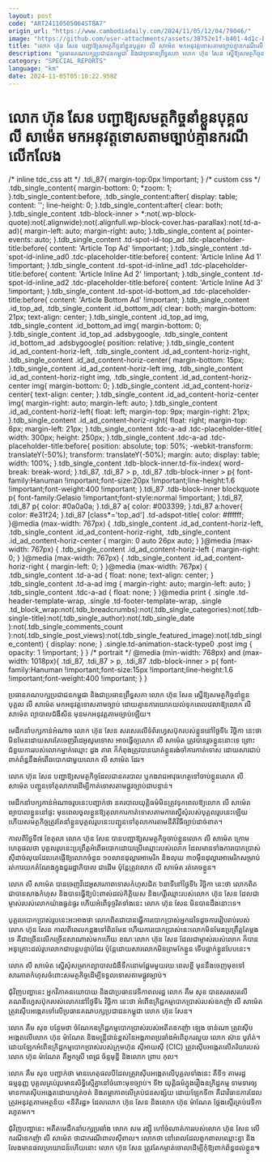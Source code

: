 ```yaml
---
layout: post
code: "ART24110505064ST8A7"
origin_url: "https://www.cambodiadaily.com/2024/11/05/12/04/79046/"
image: "https://github.com/user-attachments/assets/38752e1f-b401-4d1c-befa-63c05295ae70"
title: "លោក ហ៊ុន សែន បញ្ជា​ឱ្យ​សមត្ថកិច្ច​នាំ​ខ្លួន​បុគ្គល លី សាម៉េត មក​អនុវត្ត​ទោស​តាម​ច្បាប់​គ្មាន​ករណី​លើកលែង"
description: "ប្រធាន​គណបក្ស​ប្រជាជន​កម្ពុជា និង​ជា​ប្រធាន​ព្រឹទ្ធសភា លោក ហ៊ុន សែន ស្នើ​ឱ្យ​សមត្ថកិច្ច​នាំ​ខ្លួន​បុគ្គល លី សាម៉េត មក​អនុវត្ត​ទោស​តាម​ច្បាប់ ដោយ​គ្មាន​ការ​យោគយល់​ទុក​ពេលវេលា​ឱ្យ​លោក លី សាម៉េត ព្យាបាល​ជំងឺ​សិន មុន​មក​អនុវត្ត​តាម​ច្បាប់​ឡើយ។"
category: "SPECIAL_REPORTS"
language: "km"
date: 2024-11-05T05:10:22.958Z
---
```


# លោក ហ៊ុន សែន បញ្ជា​ឱ្យ​សមត្ថកិច្ច​នាំ​ខ្លួន​បុគ្គល លី សាម៉េត មក​អនុវត្ត​ទោស​តាម​ច្បាប់​គ្មាន​ករណី​លើកលែង

/\* inline tdc\_css att \*/ .tdi\_87{ margin-top:0px !important; } /\* custom css \*/ .tdb\_single\_content{ margin-bottom: 0; \*zoom: 1; }.tdb\_single\_content:before, .tdb\_single\_content:after{ display: table; content: ''; line-height: 0; }.tdb\_single\_content:after{ clear: both; }.tdb\_single\_content .tdb-block-inner > \*:not(.wp-block-quote):not(.alignwide):not(.alignfull.wp-block-cover.has-parallax):not(.td-a-ad){ margin-left: auto; margin-right: auto; }.tdb\_single\_content a{ pointer-events: auto; }.tdb\_single\_content .td-spot-id-top\_ad .tdc-placeholder-title:before{ content: 'Article Top Ad' !important; }.tdb\_single\_content .td-spot-id-inline\_ad0 .tdc-placeholder-title:before{ content: 'Article Inline Ad 1' !important; }.tdb\_single\_content .td-spot-id-inline\_ad1 .tdc-placeholder-title:before{ content: 'Article Inline Ad 2' !important; }.tdb\_single\_content .td-spot-id-inline\_ad2 .tdc-placeholder-title:before{ content: 'Article Inline Ad 3' !important; }.tdb\_single\_content .td-spot-id-bottom\_ad .tdc-placeholder-title:before{ content: 'Article Bottom Ad' !important; }.tdb\_single\_content .id\_top\_ad, .tdb\_single\_content .id\_bottom\_ad{ clear: both; margin-bottom: 21px; text-align: center; }.tdb\_single\_content .id\_top\_ad img, .tdb\_single\_content .id\_bottom\_ad img{ margin-bottom: 0; }.tdb\_single\_content .id\_top\_ad .adsbygoogle, .tdb\_single\_content .id\_bottom\_ad .adsbygoogle{ position: relative; }.tdb\_single\_content .id\_ad\_content-horiz-left, .tdb\_single\_content .id\_ad\_content-horiz-right, .tdb\_single\_content .id\_ad\_content-horiz-center{ margin-bottom: 15px; }.tdb\_single\_content .id\_ad\_content-horiz-left img, .tdb\_single\_content .id\_ad\_content-horiz-right img, .tdb\_single\_content .id\_ad\_content-horiz-center img{ margin-bottom: 0; }.tdb\_single\_content .id\_ad\_content-horiz-center{ text-align: center; }.tdb\_single\_content .id\_ad\_content-horiz-center img{ margin-right: auto; margin-left: auto; }.tdb\_single\_content .id\_ad\_content-horiz-left{ float: left; margin-top: 9px; margin-right: 21px; }.tdb\_single\_content .id\_ad\_content-horiz-right{ float: right; margin-top: 6px; margin-left: 21px; }.tdb\_single\_content .tdc-a-ad .tdc-placeholder-title{ width: 300px; height: 250px; }.tdb\_single\_content .tdc-a-ad .tdc-placeholder-title:before{ position: absolute; top: 50%; -webkit-transform: translateY(-50%); transform: translateY(-50%); margin: auto; display: table; width: 100%; }.tdb\_single\_content .tdb-block-inner.td-fix-index{ word-break: break-word; }.tdi\_87, .tdi\_87 > p, .tdi\_87 .tdb-block-inner > p{ font-family:Hanuman !important;font-size:20px !important;line-height:1.6 !important;font-weight:400 !important; }.tdi\_87 .tdb-block-inner blockquote p{ font-family:Gelasio !important;font-style:normal !important; }.tdi\_87, .tdi\_87 p{ color: #0a0a0a; }.tdi\_87 a{ color: #003399; }.tdi\_87 a:hover{ color: #e31f24; }.tdi\_87 \[class\*='top\_ad'\] .td-adspot-title{ color: #ffffff; }@media (max-width: 767px) { .tdb\_single\_content .id\_ad\_content-horiz-left, .tdb\_single\_content .id\_ad\_content-horiz-right, .tdb\_single\_content .id\_ad\_content-horiz-center { margin: 0 auto 26px auto; } }@media (max-width: 767px) { .tdb\_single\_content .id\_ad\_content-horiz-left { margin-right: 0; } }@media (max-width: 767px) { .tdb\_single\_content .id\_ad\_content-horiz-right { margin-left: 0; } }@media (max-width: 767px) { .tdb\_single\_content .td-a-ad { float: none; text-align: center; } .tdb\_single\_content .td-a-ad img { margin-right: auto; margin-left: auto; } .tdb\_single\_content .tdc-a-ad { float: none; } }@media print { .single .td-header-template-wrap, .single .td-footer-template-wrap, .single .td\_block\_wrap:not(.tdb\_breadcrumbs):not(.tdb\_single\_categories):not(.tdb-single-title):not(.tdb\_single\_author):not(.tdb\_single\_date ):not(.tdb\_single\_comments\_count ):not(.tdb\_single\_post\_views):not(.tdb\_single\_featured\_image):not(.tdb\_single\_content) { display: none; } .single.td-animation-stack-type0 .post img { opacity: 1 !important; } } /\* portrait \*/ @media (min-width: 768px) and (max-width: 1018px){ .tdi\_87, .tdi\_87 > p, .tdi\_87 .tdb-block-inner > p{ font-family:Hanuman !important;font-size:15px !important;line-height:1.6 !important;font-weight:400 !important; } }

ប្រធាន​គណបក្ស​ប្រជាជន​កម្ពុជា និង​ជា​ប្រធាន​ព្រឹទ្ធសភា លោក ហ៊ុន សែន ស្នើ​ឱ្យ​សមត្ថកិច្ច​នាំ​ខ្លួន​បុគ្គល លី សាម៉េត មក​អនុវត្ត​ទោស​តាម​ច្បាប់ ដោយ​គ្មាន​ការ​យោគយល់​ទុក​ពេលវេលា​ឱ្យ​លោក លី សាម៉េត ព្យាបាល​ជំងឺ​សិន មុន​មក​អនុវត្ត​តាម​ច្បាប់​ឡើយ។

មេដឹកនាំ​បក្ស​កាន់​អំណាច លោក ហ៊ុន សែន សរសេរ​លើ​ទំព័រ​ហ្វេសប៊ុក​របស់​ខ្លួន​នៅ​ថ្ងៃទី​៤ វិច្ឆិកា នេះ​ថា មិនមែន​ដោយសារតែ​ចេញ​វីដេអូ​សូមទោស អាច​ធ្វើ​ឲ្យ​លោក លី សាម៉េត ត្រូវ​បាន​រួច​ខ្លួន​នោះ​ទេ ព្រោះ​ជំនួយការ​របស់​លោក​ម្នាក់​ឈ្មោះ ដួង តារា ក៏​កំពុង​ត្រូវ​បាន​ឃាត់​ខ្លួន​រង់ចាំ​ការ​កាត់ទោស ដោយសារ​ជាប់​ពាក់ព័ន្ធ​នឹង​អំពើ​ឆបោក​ជាមួយ​លោក លី សាម៉េត ដែរ។

លោក ហ៊ុន សែន បញ្ជា​ឱ្យ​សមត្ថកិច្ច​ដែល​ជា​នគរបាល ឬ​កងរាជអាវុធហត្ថ​ទៅ​ចាប់​ខ្លួន​លោក លី សាម៉េត បញ្ជូន​ទៅ​តុលាការ​ដើម្បី​កាត់ទោស​តាម​ផ្លូវ​ច្បាប់​ជាបន្ទាន់។

មេដឹកនាំ​បក្ស​កាន់​អំណាច​រូប​នេះ​បញ្ជាក់​ថា នគរបាល​យុត្តិធម៌​មិន​ត្រូវ​ទុក​ពេល​ឱ្យ​លោក លី សាម៉េត ព្យាបាល​ខ្លួន​នៅ​ផ្ទះ មុន​ពេល​ចូល​ខ្លួន​ឱ្យ​តុលាការ​កាត់ទោស​តាម​ការ​ស្នើសុំ​របស់​បុគ្គល​រូប​នេះ​ឡើយ ហើយ​សមត្ថកិច្ច​ត្រូវតែ​នាំ​ខ្លួន​បុគ្គល​រូប​នេះ​បញ្ជូន​ទៅ​តុលាការ​តាម​នីតិវិធី​ច្បាប់​ដាច់ខាត។

កាលពី​ថ្ងៃទី​៧ ខែ​តុលា លោក ហ៊ុន សែន បាន​បញ្ជា​ឱ្យ​សមត្ថកិច្ច​ចាប់​ខ្លួន​លោក លី សាម៉េត ក្រោម​ហេតុផល​ថា បុគ្គល​រូប​នេះ​ប្រព្រឹត្ត​អំពើ​ឆបោក​ដោយ​ប្រើ​ឈ្មោះ​របស់​លោក ដែល​មាន​ទាំង​ការ​បោកប្រាស់​ស៊ីដាច់​លុយ​ដែល​គេ​ផ្ញើ​ឱ្យ​លោក​ចំនួន ១០​លាន​ដុល្លារ​អាមេរិក និង​លុយ ៣០​ម៉ឺន​ដុល្លារ​អាមេរិក​សម្រាប់​រត់ការ​យក​តំណែង​ក្នុង​ជួរ​រដ្ឋាភិបាល ជាដើម ប៉ុន្តែ​ត្រូវ​លោក លី សាម៉េត រត់​គេច​ខ្លួន។

លោក លី សាម៉េត បាន​ចេញ​វីដេអូ​សារភាព​ទោស​កំហុស​ជិត ៦​នាទី​នៅ​ថ្ងៃទី​៤ វិច្ឆិកា នេះ​ថា លោក​ពិត​ជា​បាន​សាង​កំហុស និង​បាន​ធ្វើ​ឱ្យ​ប៉ះពាល់​ដល់​កិត្តិយស និង​កេរ្តិ៍ឈ្មោះ​របស់​លោក ហ៊ុន សែន ដែល​ជា​ម្ចាស់​របស់​លោក​យ៉ាង​ធ្ងន់ធ្ងរ ហើយ​អំពើ​ទុច្ចរិត​ទាំងនេះ លោក ហ៊ុន សែន មិន​បាន​ដឹង​នោះ​ទេ។

បុគ្គល​បោកប្រាស់​រូប​នេះ​អះអាង​ថា លោក​ពិត​ជា​បាន​ធ្វើការ​បោកប្រាស់​អ្នកដទៃ​ដូច​ការ​រៀបរាប់​របស់​លោក ហ៊ុន សែន កាលពី​ពេល​កន្លង​ទៅ​ពិត​មែន ហើយ​ការ​បោកប្រាស់​នេះ​លោក​មិន​មែន​ប្រព្រឹត្ត​តែម្តង​ទេ គឺជា​ច្រើន​លើក​ច្រើនសា​ណាស់​មក​ហើយ ខណៈ​លោក ហ៊ុន សែន ដែល​ជា​ម្ចាស់​របស់​លោក ក៏​បាន​អនុគ្រោះ​ដល់​រូបលោក​ជា​បន្តបន្ទាប់​ដែរ ប៉ុន្តែ​ដោយសារ​លោក​មិន​ព្រម​កែ​ខ្លួន ទើប​ធ្លាក់​ខ្លួន​បែប​នេះ។

លោក លី សាម៉េត ស្នើសុំ​សម្រាក​ព្យាបាល​ជំងឺ​ទឹកនោមផ្អែម​មួយ​រយៈពេល​ខ្លី មុន​នឹង​ចេញ​មុខ​ទៅ​សារភាព​កំហុស​ចំពោះ​សមត្ថកិច្ច​ដើម្បី​ទទួល​ទោស​តាម​ផ្លូវ​ច្បាប់។

ជុំវិញ​បញ្ហា​នេះ អ្នកវិភាគ​នយោបាយ និង​ជា​ប្រធាន​វេទិកា​ពលរដ្ឋ លោក គឹម សុខ បាន​សរសេរ​លើ​គណនី​ហ្វេសប៊ុក​របស់​លោក​នៅ​ថ្ងៃទី​៤ វិច្ឆិកា នេះ​ថា អំពើ​ឧក្រិដ្ឋកម្ម​បោកប្រាស់​របស់​ឧកញ៉ា លី សាម៉េត ត្រូវ​ស៊ើបអង្កេត​ទៅ​លើ​ប្រធាន​គណបក្ស​ប្រជាជន​កម្ពុជា លោក ហ៊ុន សែន។

លោក គឹម សុខ បន្ថែម​ថា ចំណែក​ឧក្រិដ្ឋកម្ម​បោកប្រាស់​របស់​អតីត​ឧកញ៉ា ឡេង ចាន់ណា ត្រូវ​ស៊ើបអង្កេត​លើ​លោក ហ៊ុន ម៉ាណែត និង​មន្ត្រី​ជាន់ខ្ពស់​នៃ​អង្គភាព​ប្រឆាំង​អំពើពុករលួយ លោក ស៊ាន បូរ៉ាត់។ ដោយឡែក​អំពើ​ឧក្រិដ្ឋកម្ម​បោកប្រាស់​របស់​ក្រុមហ៊ុន ស៊ីអាយស៊ី (CIC) ត្រូវ​ស៊ើបអង្កេត​លើ​ភរិយា​របស់​លោក ហ៊ុន ម៉ាណែត គឺ​អ្នកស្រី ពេជ្រ ច័ន្ទមុន្នី និង​លោក ព្រាប កុល។

លោក គឹម សុខ បញ្ជាក់​ថា មាន​ហេតុផល​បី​ដែល​ត្រូវ​ស៊ើបអង្កេត​លើ​បុគ្គល​ទាំងនេះ គឺ​ទី​១ តាម​រដ្ឋធម្មនុញ្ញ បុគ្គល​គ្រប់​រូប​មាន​សិទ្ធិ​ស្មើ​គ្នា​នៅ​ចំពោះ​មុខ​ច្បាប់។ ទី​២ យុត្តិធម៌​ក្នុង​រឿង​ឧក្រិដ្ឋកម្ម ទាមទារ​ឲ្យ​មាន​ការ​ស៊ើបអង្កេត​ដោយ​ហ្មត់ចត់ និង​តម្លាភាព​លើ​គ្រប់​ជនសង្ស័យ ដោយឡែក​ទី​៣ គឺជា​វិធានការ​ដែល​ត្រូវ​អនុវត្ត​តាម​អត្ថន័យ «នីតិរដ្ឋ» ដែល​លោក ហ៊ុន សែន និង​លោក ហ៊ុន ម៉ាណែត ថ្លែង​ស្ទើរ​គ្រប់​វេទិកា​រហូត​មក។

ជុំវិញ​បញ្ហា​នេះ អតីត​មេដឹកនាំ​បក្ស​ប្រឆាំង លោក សម រង្ស៊ី ហៅ​ចំណាត់ការ​របស់​លោក ហ៊ុន សែន លើ​ករណី​ឧកញ៉ា លី សាម៉េត ថា​ជា​ករណី​ពាល​ស៊ី​ពាល។ លោក​ថា នៅ​ពេល​ដែល​ពួក​ពាល​ឈ្លោះ​គ្នា និង​លែង​មាន​ផល​ប្រយោជន៍​ហើយ​នោះ លោក ហ៊ុន សែន ត្រូវតែ​កម្ចាត់​ចោល​ដើម្បី​កុំ​ឱ្យ​ពាក់ព័ន្ធ​ដល់​ខ្លួន៕